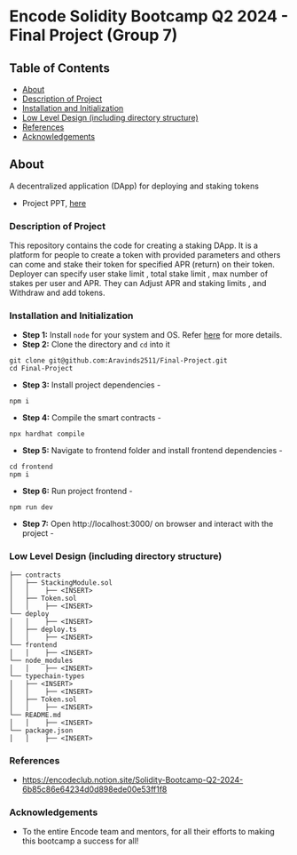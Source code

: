 # Encode Solidity Bootcamp Q2 2024 - Final Project (Group 7)

## Table of Contents
- [About](#about)
- [Description of Project](#description-of-project)
- [Installation and Initialization](#installation-and-initialization)
- [Low Level Design (including directory structure)](#low-level-design)
- [References](#references)
- [Acknowledgements](#acknowledgements)

## About
A decentralized application (DApp) for deploying and staking tokens
- Project PPT, [here](https://docs.google.com/presentation/d/1WeDXMRLH5CgoY6WR5GYedXd1Aj11W19T/edit?usp=sharing&ouid=109898555287264560472&rtpof=true&sd=true)

### Description of Project
This repository contains the code for creating a staking DApp. It is a platform for people to create a token with provided parameters and others can come and stake their token for specified APR (return) on their token. Deployer can specify user stake limit , total stake limit , max number of stakes per user and APR. They can Adjust APR and staking limits , and Withdraw and add tokens.

### Installation and Initialization
- **Step 1:** Install `node` for your system and OS. Refer [here](https://nodejs.org/en/download/package-manager) for more details.
- **Step 2:** Clone the directory and `cd` into it
```
git clone git@github.com:Aravinds2511/Final-Project.git
cd Final-Project
```
- **Step 3:** Install project dependencies -
```
npm i
```
- **Step 4:** Compile the smart contracts -
```
npx hardhat compile
```
- **Step 5:** Navigate to frontend folder and install frontend dependencies -
```
cd frontend
npm i
```
- **Step 6:** Run project frontend -
```
npm run dev
```
- **Step 7:** Open  http://localhost:3000/ on browser and interact with the project -

### Low Level Design (including directory structure)
```
├── contracts
│   ├── StackingModule.sol
│   │    ├── <INSERT>
│   ├── Token.sol
│   │    ├── <INSERT>
└── deploy
│   │    ├── <INSERT>
│   ├── deploy.ts
│   │    ├── <INSERT>
└── frontend
│   │    ├── <INSERT>
└── node_modules
│   │    ├── <INSERT>
└── typechain-types
│   ├── <INSERT>
│   │    ├── <INSERT>
│   ├── Token.sol
│   │    ├── <INSERT>
└── README.md
│   │    ├── <INSERT>
└── package.json
│   │    ├── <INSERT>
```

### References
- https://encodeclub.notion.site/Solidity-Bootcamp-Q2-2024-6b85c86e64234d0d898ede00e53ff1f8

### Acknowledgements
- To the entire Encode team and mentors, for all their efforts to making this bootcamp a success for all! 